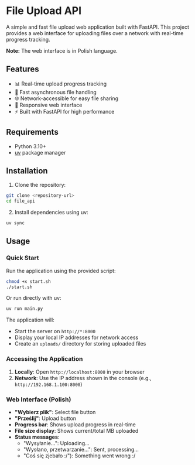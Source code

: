 # File Upload API

A simple and fast file upload web application built with FastAPI. This project provides a web interface for uploading files over a network with real-time progress tracking.

**Note:** The web interface is in Polish language.

## Features

- 📊 Real-time upload progress tracking
- 🚀 Fast asynchronous file handling
- 🌐 Network-accessible for easy file sharing
- 📱 Responsive web interface
- ⚡ Built with FastAPI for high performance

## Requirements

- Python 3.10+
- [uv](https://docs.astral.sh/uv/) package manager

## Installation

1. Clone the repository:

```bash
git clone <repository-url>
cd file_api
```

2. Install dependencies using uv:

```bash
uv sync
```

## Usage

### Quick Start

Run the application using the provided script:

```bash
chmod +x start.sh
./start.sh
```

Or run directly with uv:

```bash
uv run main.py
```

The application will:

- Start the server on `http://*:8000`
- Display your local IP addresses for network access
- Create an `uploads/` directory for storing uploaded files

### Accessing the Application

1. **Locally**: Open `http://localhost:8000` in your browser
2. **Network**: Use the IP address shown in the console (e.g., `http://192.168.1.100:8000`)

### Web Interface (Polish)

- **"Wybierz plik"**: Select file button
- **"Prześlij"**: Upload button
- **Progress bar**: Shows upload progress in real-time
- **File size display**: Shows current/total MB uploaded
- **Status messages**:
  - "Wysyłanie...": Uploading...
  - "Wysłano, przetwarzanie...": Sent, processing...
  - "Coś się zjebało :/"): Something went wrong :/
